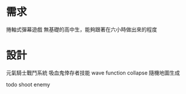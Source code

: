 # 需求
捲軸式彈幕遊戲
無基礎的高中生，能夠跟著在六小時做出來的程度

# 設計
元氣騎士戰鬥系統
吸血鬼倖存者技能
wave function collapse 隨機地圖生成

todo
shoot
enemy
